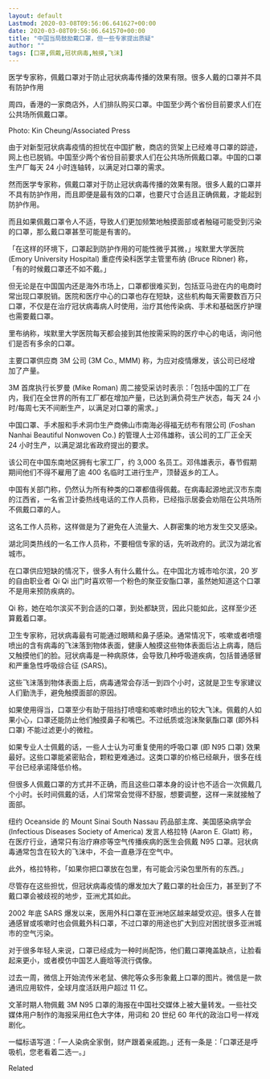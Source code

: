 ```yaml
---
layout: default
Lastmod: 2020-03-08T09:56:06.641627+00:00
date: 2020-03-08T09:56:06.641570+00:00
title: "中国当局鼓励戴口罩，但一些专家提出质疑"
author: ""
tags: [口罩,佩戴,冠状病毒,触摸,飞沫]
---
```


医学专家称，佩戴口罩对于防止冠状病毒传播的效果有限。很多人戴的口罩并不具有防护作用

周四，香港的一家商店外，人们排队购买口罩。中国至少两个省份目前要求人们在公共场所佩戴口罩。

Photo: Kin Cheung/Associated Press

由于对新型冠状病毒疫情的担忧在中国扩散，商店的货架上已经难寻口罩的踪迹，网上也已脱销。中国至少两个省份目前要求人们在公共场所佩戴口罩。中国的口罩生产厂每天 24 小时连轴转，以满足对口罩的需求。

然而医学专家称，佩戴口罩对于防止冠状病毒传播的效果有限。很多人戴的口罩并不具有防护作用，而且即便是最有效的口罩，也要尺寸合适且正确佩戴，才能起到防护作用。

而且如果佩戴口罩令人不适，导致人们更加频繁地触摸面部或者触碰可能受到污染的口罩，那么戴口罩甚至可能是有害的。

「在这样的环境下，口罩起到防护作用的可能性微乎其微，」埃默里大学医院 (Emory University Hospital) 重症传染科医学主管里布纳 (Bruce Ribner) 称，「有的时候戴口罩还不如不戴。」

但无论是在中国国内还是海外市场上，口罩都很难买到，包括亚马逊在内的电商时常出现口罩脱销。医院和医疗中心的口罩也存在短缺，这些机构每天需要数百万只口罩，不仅是在治疗冠状病毒病人时使用，治疗其他传染病、手术和基础医疗护理也需要戴口罩。

里布纳称，埃默里大学医院每天都会接到其他按需采购的医疗中心的电话，询问他们是否有多余的口罩。

主要口罩供应商 3M 公司 (3M Co., MMM) 称，为应对疫情爆发，该公司已经增加了产量。

3M 首席执行长罗曼 (Mike Roman) 周二接受采访时表示：「包括中国的工厂在内，我们在全世界的所有工厂都在增加产量，已达到满负荷生产状态，每天 24 小时/每周七天不间断生产，以满足对口罩的需求。」

中国口罩、手术服和手术洞巾生产商佛山市南海必得福无纺布有限公司 (Foshan Nanhai Beautiful Nonwoven Co.) 的管理人士邓伟雄称，该公司的工厂正全天 24 小时生产，以满足湖北省政府提出的要求。

该公司在中国东南地区拥有七家工厂，约 3,000 名员工。邓伟雄表示，春节假期期间他们不得不雇用了逾 400 名临时工进行生产，顶替返乡的工人。

中国有关部门称，仍然认为所有种类的口罩都值得佩戴。在病毒起源地武汉市东南的江西省，一名省卫计委热线电话的工作人员称，已经指示居委会劝阻在公共场所不佩戴口罩的人。

这名工作人员称，这样做是为了避免在人流量大、人群密集的地方发生交叉感染。

湖北同类热线的一名工作人员称，不要相信专家的话，先听政府的。武汉为湖北省城市。

在口罩供应短缺的情况下，很多人有什么戴什么。在中国北方城市哈尔滨，20 岁的自由职业者 Qi Qi 出门时喜欢带一个粉色的聚亚安酯口罩，虽然她知道这个口罩不是用来预防疾病的。

Qi 称，她在哈尔滨买不到合适的口罩，到处都缺货，因此只能如此，这样至少还算戴着口罩。

卫生专家称，冠状病毒最有可能通过眼睛和鼻子感染。通常情况下，咳嗽或者喷嚏喷出的含有病毒的飞沫落到物体表面，健康人触摸这些物体表面后沾上病毒，随后又触摸他们的脸。冠状病毒是一种病原体，会导致几种呼吸道疾病，包括普通感冒和严重急性呼吸综合征 (SARS)。

这些飞沫落到物体表面上后，病毒通常会存活一到四个小时，这就是卫生专家建议人们勤洗手，避免触摸面部的原因。

如果使用得当，口罩至少有助于阻挡打喷嚏和咳嗽时喷出的较大飞沫。佩戴的人如果小心，口罩还能防止他们触摸鼻子和嘴巴。不过纸质或泡沫聚氨酯口罩 (即外科口罩) 不能过滤更小的微粒。

如果专业人士佩戴的话，一些人士认为可重复使用的呼吸口罩 (即 N95 口罩) 效果最好。这些口罩能紧密贴合，颗粒更难通过。这类口罩的价格已经飙升，很多在线平台已经承诺降低价格。

但很多人佩戴口罩的方式并不正确，而且这些口罩本身的设计也不适合一次佩戴几个小时。长时间佩戴的话，人们常常会觉得不舒服，想要调整，这样一来就接触了面部。

纽约 Oceanside 的 Mount Sinai South Nassau 药品部主席、美国感染病学会 (Infectious Diseases Society of America) 发言人格拉特 (Aaron E. Glatt) 称，在医疗行业，通常只有治疗麻疹等空气传播疾病的医生会佩戴 N95 口罩。冠状病毒通常包含在较大的飞沫中，不会一直悬浮在空气中。

此外，格拉特称，「如果你把口罩放在包里，有可能会污染包里所有的东西。」

尽管存在这些担忧，但冠状病毒疫情的爆发加大了戴口罩的社会压力，甚至到了不戴口罩会被歧视的地步，亚洲尤其如此。

2002 年底 SARS 爆发以来，医用外科口罩在亚洲地区越来越受欢迎。很多人在普通感冒或咳嗽时也会佩戴外科口罩，不过口罩的用途也扩大到应对困扰很多亚洲城市的空气污染。

对于很多年轻人来说，口罩已经成为一种时尚配饰，他们戴口罩掩盖缺点，让脸看起来更小，或者模仿中国艺人鹿晗等流行偶像。

过去一周，微信上开始流传米老鼠、佛陀等众多形象戴上口罩的图片。微信是一款通讯应用软件，全球月度活跃用户超过 11 亿。

文革时期人物佩戴 3M N95 口罩的海报在中国社交媒体上被大量转发。一些社交媒体用户制作的海报采用红色大字体，用词和 20 世纪 60 年代的政治口号一样戏剧化。

一幅标语写道：「一人染病全家倒，财产跟着亲戚跑。」还有一条是：「口罩还是呼吸机，您老看着二选一。」

Related

